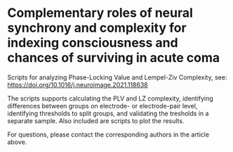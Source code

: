 # Complementary roles of neural synchrony and complexity for indexing consciousness and chances of surviving in acute coma
Scripts for analyzing Phase-Locking Value and Lempel-Ziv Complexity, see:
https://doi.org/10.1016/j.neuroimage.2021.118638

The scripts supports calculating the PLV and LZ complexity, identifying differences between groups on electrode- or electrode-pair level, identifying thresholds to split groups, and validating the tresholds in a separate sample. Also included are scripts to plot the results.

For questions, please contact the corresponding authors in the article above.